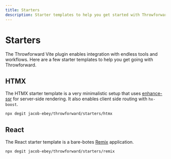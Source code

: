 ```yaml
---
title: Starters
description: Starter templates to help you get started with Throwforward.
---
```


# Starters

The Throwforward Vite plugin enables integration with endless tools and workflows. Here are a few starter templates to help you get going with Throwforward.

## HTMX

The HTMX starter template is a very minimalistic setup that uses [enhance-ssr](https://github.com/enhance-dev/enhance-ssr) for server-side rendering. It also enables client side routing with `hx-boost`.

```sh
npx degit jacob-ebey/throwforward/starters/htmx
```

## React

The React starter template is a bare-botes [Remix](https://remix.run) application.

```sh
npx degit jacob-ebey/throwforward/starters/remix
```
